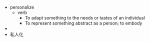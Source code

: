 - personalize
	- verb
		- To adapt something to the needs or tastes of an individual
		- To represent something abstract as a person; to embody
-
- 私人化